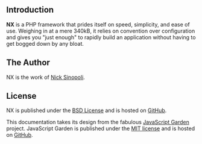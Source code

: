## Introduction

**NX** is a PHP framework that prides itself on speed, simplicity, and
ease of use.  Weighing in at a mere 340kB, it relies on convention over
configuration and gives you "just enough" to rapidly build an
application without having to get bogged down by any bloat.

## The Author

NX is the work of [Nick Sinopoli][1].

## License

NX is published under the [BSD License][2] and is hosted on [GitHub][3].

This documentation takes its design from the fabulous [JavaScript Garden][4]
project.  JavaScript Garden is published under the [MIT license][5] and is
hosted on [GitHub][6].

[1]: https://github.com/NSinopoli
[2]: https://github.com/NSinopoli/nx/blob/master/LICENSE
[3]: https://github.com/NSinopoli/nx
[4]: http://bonsaiden.github.com/JavaScript-Garden/
[5]: https://github.com/BonsaiDen/JavaScript-Garden/blob/next/LICENSE
[6]: https://github.com/BonsaiDen/JavaScript-Garden
